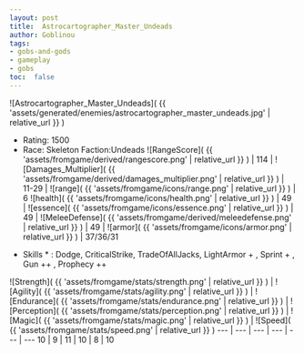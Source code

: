 ```yaml
---
layout: post
title:  Astrocartographer_Master_Undeads
author: Goblinou
tags:
- gobs-and-gods
- gameplay
- gobs
toc:  false
---
```


![Astrocartographer_Master_Undeads]( {{ 'assets/generated/enemies/astrocartographer_master_undeads.jpg' | relative_url }} )
- Rating: 1500
- Race: Skeleton  Faction:Undeads
![RangeScore]( {{ 'assets/fromgame/derived/rangescore.png' | relative_url }} ) | 114 | ![Damages_Multiplier]( {{ 'assets/fromgame/derived/damages_multiplier.png' | relative_url }} ) | 11-29 | ![range]( {{ 'assets/fromgame/icons/range.png' | relative_url }} ) | 6
![health]( {{ 'assets/fromgame/icons/health.png' | relative_url }} ) | 49 | ![essence]( {{ 'assets/fromgame/icons/essence.png' | relative_url }} ) | 49 | ![MeleeDefense]( {{ 'assets/fromgame/derived/meleedefense.png' | relative_url }} ) | 49 | ![armor]( {{ 'assets/fromgame/icons/armor.png' | relative_url }} ) | 37/36/31
* Skills * : Dodge, CriticalStrike, TradeOfAllJacks, LightArmor + , Sprint + , Gun ++ , Prophecy ++ 

![Strength]( {{ 'assets/fromgame/stats/strength.png' | relative_url }} ) | ![Agility]( {{ 'assets/fromgame/stats/agility.png' | relative_url }} ) | ![Endurance]( {{ 'assets/fromgame/stats/endurance.png' | relative_url }} ) | ![Perception]( {{ 'assets/fromgame/stats/perception.png' | relative_url }} ) | ![Magic]( {{ 'assets/fromgame/stats/magic.png' | relative_url }} ) | ![Speed]( {{ 'assets/fromgame/stats/speed.png' | relative_url }} )
--- | --- | --- | --- | --- | ---
10 | 9 | 11 | 10 | 8 | 10
